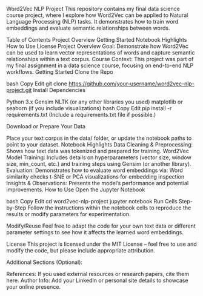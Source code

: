 Word2Vec NLP Project
This repository contains my final data science course project, where I explore how Word2Vec can be applied to Natural Language Processing (NLP) tasks. It demonstrates how to train word embeddings and evaluate semantic relationships between words.

Table of Contents
Project Overview
Getting Started
Notebook Highlights
How to Use
License
Project Overview
Goal: Demonstrate how Word2Vec can be used to learn vector representations of words and capture semantic relationships within a text corpus.
Course Context: This project was part of my final assignment in a data science course, focusing on end-to-end NLP workflows.
Getting Started
Clone the Repo

bash
Copy
Edit
git clone https://github.com/your-username/word2vec-nlp-project.git
Install Dependencies

Python 3.x
Gensim
NLTK (or any other libraries you used)
matplotlib or seaborn (if you include visualizations)
bash
Copy
Edit
pip install -r requirements.txt
(Include a requirements.txt file if possible.)

Download or Prepare Your Data

Place your text corpus in the data/ folder, or update the notebook paths to point to your dataset.
Notebook Highlights
Data Cleaning & Preprocessing: Shows how text data was tokenized and prepared for training.
Word2Vec Model Training: Includes details on hyperparameters (vector size, window size, min_count, etc.) and training steps using Gensim (or another library).
Evaluation: Demonstrates how to evaluate word embeddings via:
Word similarity checks
t-SNE or PCA visualizations for embedding inspection
Insights & Observations: Presents the model’s performance and potential improvements.
How to Use
Open the Jupyter Notebook

bash
Copy
Edit
cd word2vec-nlp-project
jupyter notebook
Run Cells Step-by-Step
Follow the instructions within the notebook cells to reproduce the results or modify parameters for experimentation.

Modify/Reuse
Feel free to adapt the code for your own text data or different parameter settings to see how it affects the learned word embeddings.

License
This project is licensed under the MIT License – feel free to use and modify the code, but please include appropriate attribution.

Additional Sections (Optional):

References: If you used external resources or research papers, cite them here.
Author Info: Add your LinkedIn or personal site details to showcase your online presence.
